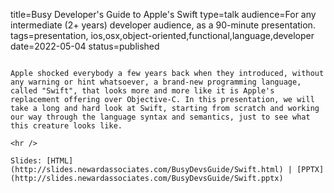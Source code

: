 title=Busy Developer's Guide to Apple's Swift
type=talk
audience=For any intermediate (2+ years) developer audience, as a 90-minute presentation.
tags=presentation, ios,osx,object-oriented,functional,language,developer
date=2022-05-04
status=published
~~~~~~

Apple shocked everybody a few years back when they introduced, without any warning or hint whatsoever, a brand-new programming language, called "Swift", that looks more and more like it is Apple's replacement offering over Objective-C. In this presentation, we will take a long and hard look at Swift, starting from scratch and working our way through the language syntax and semantics, just to see what this creature looks like.
    
<hr />

Slides: [HTML](http://slides.newardassociates.com/BusyDevsGuide/Swift.html) | [PPTX](http://slides.newardassociates.com/BusyDevsGuide/Swift.pptx)
